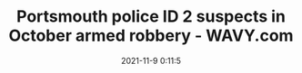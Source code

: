 ---
"title": "Portsmouth police ID 2 suspects in October armed robbery - WAVY.com"
"date": "2021-11-9 0:11:5"
"feed_name": "GOOGLENEWSCONSTRUCTION"
"feed_website": "https://news.google.com/search?q=construction%2Bincident&hl=en-US&gl=US&ceid=US:en"
"feed_rss": "https://news.google.com/rss/search?q=construction%2Bincident&hl=en-US&gl=US&ceid=US:en"
"link": "https://www.wavy.com/video/portsmouth-police-id-2-suspects-in-october-armed-robbery/7134763/"
"source": "{'href': 'https://www.wavy.com', 'title': 'WAVY.com'}"
"file": "_posts/2021-1-1-097063d6eb76a7818b61feaaa84803d3ad2842df.md"
"accident": "1"
"drilling": "0"
"dead": "0"
"injured": "0"
"arrested": "2"
"place": "unknown place"
"where": "unknown site"
"causes": "unknown"
"place_uri": "unknown place"
---